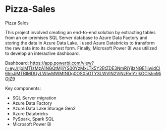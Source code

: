 # Pizza-Sales
Pizza Sales

This project involved creating an end-to-end solution by extracting tables from an on-premises SQL Server database to Azure Data Factory and storing the data in Azure Data Lake. 
I used Azure Databricks to transform the raw data into its cleanest form. Finally, Microsoft Power BI was utilized to develop an interactive dashboard.

Dashboard: https://app.powerbi.com/view?r=eyJrIjoiMTIzMzA1NGQtMjliYS00YzMxLTk5Y2EtZDE3NmRiYjIzNGE1IiwidCI6ImJjMTBlMDUyLWIwMWMtNDg0OS05OTY3LWVlN2VjNzRmYzlkOCIsImMiOjZ9

Key components:
- SQL Server migration
- Azure Data Factory
- Azure Data Lake Storage Gen2
- Azure Databricks
- PySpark, Spark SQL
- Microsoft Power BI
